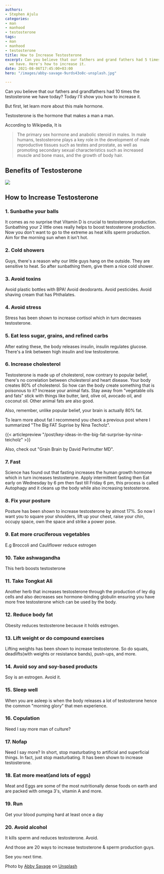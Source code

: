 ```yaml
---
authors:
- Stephen Ajulu
categories:
- man
- manhood
- testosterone
tags:
- man
- manhood
- testosterone
title: How to Increase Testosterone
excerpt: Can you believe that our fathers and grand fathers had 5 times the testosterone
  we have. Here's how to increase it.
date: 2021-08-06T17:45:00+03:00
hero: "/images/abby-savage-9urds43o8c-unsplash.jpg"

---
```

Can you believe that our fathers and grandfathers had 10 times the testosterone we have today? Today I'll show you how to increase it.

But first, let learn more about this male hormone.

Testosterone is the hormone that makes a man a man.

According to Wikipedia, It is

> The primary sex hormone and anabolic steroid in males. In male humans, testosterone plays a key role in the development of male reproductive tissues such as testes and prostate, as well as promoting secondary sexual characteristics such as increased muscle and bone mass, and the growth of body hair.

## Benefits of Testosterone

![](/static/images/testosterone_infographic_0_crop.png)

## How to Increase Testosterone

### 1. Sunbathe your balls

It comes as no surprise that Vitamin D is crucial to testosterone production. Sunbathing your 2 little ones really helps to boost testosterone production. Now you don't want to go to the extreme as heat kills sperm production. Aim for the morning sun when it isn't hot.

### 2. Cold showers

Guys, there's a reason why our little guys hang on the outside. They are sensitive to heat. So after sunbathing them, give them a nice cold shower.

### 3. Avoid toxins

Avoid plastic bottles with BPA! Avoid deodorants. Avoid pesticides. Avoid shaving cream that has Phthalates.

### 4. Avoid stress

Stress has been shown to increase cortisol which in turn decreases testosterone.

### 5. Eat less sugar, grains, and refined carbs

After eating these, the body releases insulin, insulin regulates glucose. There's a link between high insulin and low testosterone.

### 6. Increase cholesterol

Testosterone is made up of cholesterol, now contrary to popular belief, there's no correlation between cholesterol and heart disease. Your body creates 80% of cholesterol. So how can the body create something that is poisonous to it? Increase your animal fats. Stay away from "vegetable oils and fats" stick with things like butter, lard, olive oil, avocado oil, and coconut oil. Other animal fats are also good.

Also, remember, unlike popular belief, your brain is actually 80% fat.

To learn more about fat I recommend you check a previous post where I summarized "The Big FAT Suprise by Nina Techolz".

{{< articlepreview "/post/key-ideas-in-the-big-fat-surprise-by-nina-teicholz" >}}

Also, check out "Grain Brain by David Perlmutter MD".

### 7. Fast

Science has found out that fasting increases the human growth hormone which in turn increases testosterone. Apply intermittent fasting then Eat early on Wednesday by 6 pm then fast till Friday 6 pm, this process is called Autophagy and it cleans up the body while also increasing testosterone.

### 8. Fix your posture

Posture has been shown to increase testosterone by almost 17%. So now I want you to square your shoulders, lift up your chest, raise your chin, occupy space, own the space and strike a power pose.

### 9. Eat more cruciferous vegetables

E.g Broccoli and Cauliflower reduce estrogen

### 10. Take ashwagandha

This herb boosts testosterone

### 11. Take Tongkat Ali

Another herb that increases testosterone through the production of ley dig cells and also decreases sex hormone-binding globulin ensuring you have more free testosterone which can be used by the body.

### 12. Reduce body fat

Obesity reduces testosterone because it holds estrogen.

### 13. Lift weight or do compound exercises

Lifting weights has been shown to increase testosterone. So do squats, deadlifts(with weights or resistance bands), push-ups, and more.

### 14. Avoid soy and soy-based products

Soy is an estrogen. Avoid it.

### 15. Sleep well

When you are asleep is when the body releases a lot of testosterone hence the common "morning glory" that men experience.

### 16. Copulation

Need I say more man of culture?

### 17. Nofap

Need I say more? In short, stop masturbating to artificial and superficial things. In fact, just stop masturbating. It has been shown to increase testosterone.

### 18. Eat more meat(and lots of eggs)

Meat and Eggs are some of the most nutritionally dense foods on earth and are packed with omega 3's, vitamin A and more.

### 19. Run

Get your blood pumping hard at least once a day

### 20. Avoid alcohol

It kills sperm and reduces testosterone. Avoid.

And those are 20 ways to increase testosterone & sperm production guys.

See you next time.

Photo by [Abby Savage](https://unsplash.com/@abbysavagecreative?utm_source=unsplash&utm_medium=referral&utm_content=creditCopyText) on [Unsplash](https://unsplash.com/s/photos/man-with-axe?utm_source=unsplash&utm_medium=referral&utm_content=creditCopyText)
